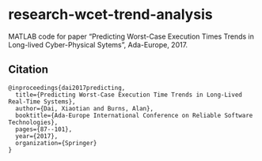 # research-wcet-trend-analysis
MATLAB code for paper “Predicting Worst-Case Execution Times Trends in Long-lived Cyber-Physical Sytems”, Ada-Europe, 2017.

## Citation
```text
@inproceedings{dai2017predicting,
  title={Predicting Worst-Case Execution Time Trends in Long-Lived Real-Time Systems},
  author={Dai, Xiaotian and Burns, Alan},
  booktitle={Ada-Europe International Conference on Reliable Software Technologies},
  pages={87--101},
  year={2017},
  organization={Springer}
}
```
